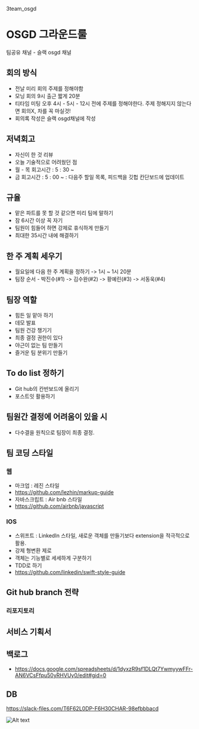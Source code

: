 3team_osgd

# OSGD 그라운드룰
팀공유 채널 - 슬랙 osgd 채널

## 회의 방식
* 전날 미리 회의 주제를 정해야함
* 모닝 회의 9시 출근 짧게 20분
* 티타임 미팅 오후 4시 - 5시 - 12시 전에 주제를 정해야한다. 주제 정해지지 않는다면 회의X, 차를 꼭 마실것!
* 회의록 작성은 슬랙 osgd채널에 작성

## 저녁회고
* 자신이 한 것 리뷰
* 오늘 기술적으로 어려웠던 점
* 월 - 목 회고시간 : 5 : 30 ~
* 금 회고시간 : 5 : 00 ~ : 다음주 할일 목록, 피드백을 깃헙 칸단보드에 업데이트

## 규율
* 맡은 파트를 못 할 것 같으면 미리 팀에 말하기
* 잠 6시간 이상 꼭 자기
* 팀원이 힘들어 하면 강제로 휴식하게 만들기
* 최대한 35시간 내에 해결하기

## 한 주 계획 세우기
* 월요일에 다음 한 주 계획을 정하기 -> 1시 ~ 1시 20분
* 팀장 순서 - 박진수(#1) -> 김수완(#2) -> 황예린(#3) -> 서동욱(#4)

## 팀장 역할
* 힘든 일 맡아 하기
* 데모 발표
* 팀원 건강 챙기기
* 최종 결정 권한이 있다
* 야근이 없는 팀 만들기
* 즐거운 팀 분위기 만들기

## To do list 정하기
* Git hub의 칸반보드에 올리기
* 포스트잇 활용하기

## 팀원간 결정에 어려움이 있을 시
* 다수결을 원칙으로 팀장이 최종 결정.

## 팀 코딩 스타일
### 웹
* 마크업 : 레진 스타일
* https://github.com/lezhin/markup-guide
* 자바스크립트 : Air bnb 스타일
* https://github.com/airbnb/javascript

### IOS
* 스위프트 : LinkedIn 스타일, 새로운 객체를 만들기보다 extension을 적극적으로 활용.
* 강제 형변환 제로
* 객체는 기능별로 세세하게 구분하기
* TDD로 하기
* https://github.com/linkedin/swift-style-guide


## Git hub branch 전략
### 리포지토리

## 서비스 기획서


## 백로그
* https://docs.google.com/spreadsheets/d/1dyxzR9sf1DLQt7YwmyywFFr-AN6VCsFfpu50yRHVUy0/edit#gid=0

## DB
https://slack-files.com/T6F62L0DP-F6H30CHAR-98efbbbacd

![Alt text](https://slack-files.com/T6F62L0DP-F6H30CHAR-98efbbbacd)
